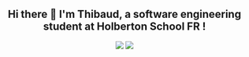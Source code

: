 ## <div align="center">Hi there 👋 I'm Thibaud, a software engineering student at Holberton School FR !</div>

<div align="center"><img src="https://github-readme-stats.vercel.app/api/top-langs/?username=ThibaudP&layout=compact&theme=dark">
<img src="https://github-readme-stats.vercel.app/api?username=ThibaudP&theme=dark&show_icons=true"></div>

<p align="center"><!-- BLOG-POST-LIST:START --><!-- BLOG-POST-LIST:END -->
</p>
